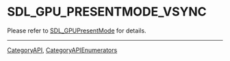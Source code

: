 # SDL_GPU_PRESENTMODE_VSYNC

Please refer to [SDL_GPUPresentMode](SDL_GPUPresentMode) for details.

----
[CategoryAPI](CategoryAPI), [CategoryAPIEnumerators](CategoryAPIEnumerators)

